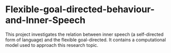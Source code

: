 # Flexible-goal-directed-behaviour-and-Inner-Speech
This project investigates the relation between inner speech (a self-directed form of language) and the flexible goal-directed. It contains a computational model used to approach this research topic.
